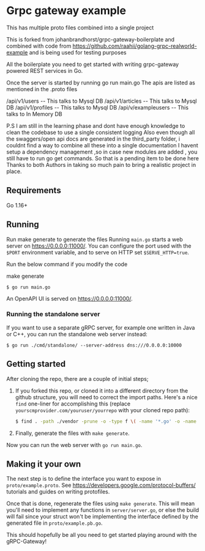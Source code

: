 # Grpc gateway example

This has multiple proto files combined into a single project

This is forked from johanbrandhorst/grpc-gateway-boilerplate
and combined with code from https://github.com/raahii/golang-grpc-realworld-example
and is being used for testing purposes

All the boilerplate you need to get started with writing grpc-gateway powered
REST services in Go.

Once the server is started by running go run main.go
The apis are listed as mentioned in the .proto files

/api/v1/users -- This talks to Mysql DB
/api/v1/articles -- This talks to Mysql DB
/api/v1/profiles -- This talks to Mysql DB
/api/v/exampleusers -- This talks to In Memory DB

P.S I am still in the learning phase and dont have enough knowledge to clean the codebase to use a single consistent logging
Also even though all the swaggers/open api docs are generated in the third_party folder, i couldnt find a way to combine all these into a single documentation
I havent setup a dependency management ,so in case new modules are added , you still have to run go get commands. So that is a pending item to be done here
Thanks to both Authors in taking so much pain to bring a realistic project in place.

## Requirements

Go 1.16+

## Running

Run make generate to generate the files
Running `main.go` starts a web server on https://0.0.0.0:11000/. You can configure
the port used with the `$PORT` environment variable, and to serve on HTTP set
`$SERVE_HTTP=true`.

Run the below command if you modify the code

make generate

```
$ go run main.go
```

An OpenAPI UI is served on https://0.0.0.0:11000/.

### Running the standalone server

If you want to use a separate gRPC server, for example one written in Java or C++, you can run the
standalone web server instead:

```
$ go run ./cmd/standalone/ --server-address dns:///0.0.0.0:10000
```

## Getting started

After cloning the repo, there are a couple of initial steps;

1. If you forked this repo, or cloned it into a different directory from the github structure,
   you will need to correct the import paths. Here's a nice `find` one-liner for accomplishing this
   (replace `yourscmprovider.com/youruser/yourrepo` with your cloned repo path):
   ```bash
   $ find . -path ./vendor -prune -o -type f \( -name '*.go' -o -name '*.proto' \) -exec sed -i -e "s;github.com/ajishcherian1982/grpc-gateway-boilerplate;yourscmprovider.com/youruser/yourrepo;g" {} +
   ```
1. Finally, generate the files with `make generate`.

Now you can run the web server with `go run main.go`.

## Making it your own

The next step is to define the interface you want to expose in
`proto/example.proto`. See https://developers.google.com/protocol-buffers/
tutorials and guides on writing protofiles.

Once that is done, regenerate the files using
`make generate`. This will mean you'll need to implement any functions in
`server/server.go`, or else the build will fail since your struct won't
be implementing the interface defined by the generated file in `proto/example.pb.go`.

This should hopefully be all you need to get started playing around with the gRPC-Gateway!
